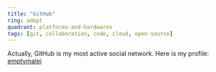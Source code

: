 ```yaml
---
title: "GitHub"
ring: adopt
quadrant: platforms-and-hardwares
tags: [git, collaboration, code, cloud, open-source]
---
```


Actually, GitHub is my most active social network. Here is my profile: [emptymalei](https://github.com/emptymalei)
